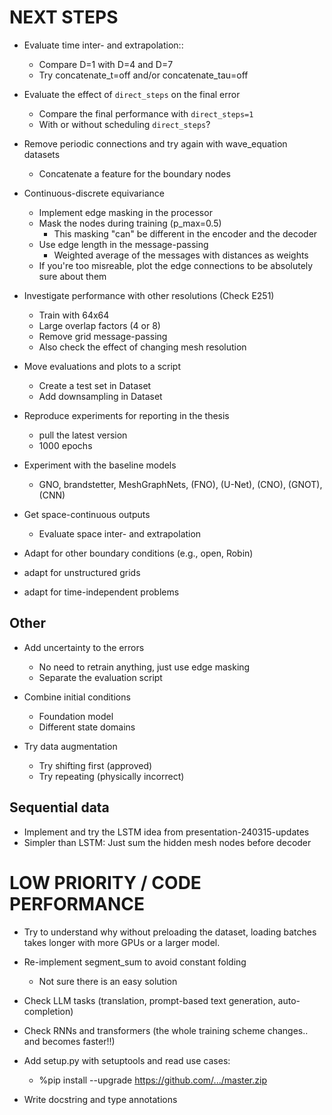 # NEXT STEPS

- Evaluate time inter- and extrapolation::
    - Compare D=1 with D=4 and D=7
    * Try concatenate_t=off and/or concatenate_tau=off

- Evaluate the effect of `direct_steps` on the final error
    * Compare the final performance with `direct_steps=1`
    * With or without scheduling `direct_steps`?

- Remove periodic connections and try again with wave_equation datasets
    * Concatenate a feature for the boundary nodes

- Continuous-discrete equivariance
    * Implement edge masking in the processor
    * Mask the nodes during training (p_max=0.5)
        - This masking "can" be different in the encoder and the decoder
    * Use edge length in the message-passing
        - Weighted average of the messages with distances as weights
    * If you're too misreable, plot the edge connections to be absolutely sure about them

- Investigate performance with other resolutions (Check E251)
    * Train with 64x64
    * Large overlap factors (4 or 8)
    * Remove grid message-passing
    - Also check the effect of changing mesh resolution

- Move evaluations and plots to a script
    * Create a test set in Dataset
    * Add downsampling in Dataset

- Reproduce experiments for reporting in the thesis
    * pull the latest version
    * 1000 epochs

- Experiment with the baseline models
    - GNO, brandstetter, MeshGraphNets, (FNO), (U-Net), (CNO), (GNOT), (CNN)

- Get space-continuous outputs
    - Evaluate space inter- and extrapolation

- Adapt for other boundary conditions (e.g., open, Robin)

- adapt for unstructured grids

- adapt for time-independent problems

## Other
- Add uncertainty to the errors
    * No need to retrain anything, just use edge masking
    - Separate the evaluation script

- Combine initial conditions
    * Foundation model
    * Different state domains

- Try data augmentation
    - Try shifting first (approved)
    - Try repeating (physically incorrect)

## Sequential data
- Implement and try the LSTM idea from presentation-240315-updates
- Simpler than LSTM: Just sum the hidden mesh nodes before decoder

# LOW PRIORITY / CODE PERFORMANCE

- Try to understand why without preloading the dataset, loading batches takes longer with more GPUs or a larger model.

- Re-implement segment_sum to avoid constant folding
    - Not sure there is an easy solution

- Check LLM tasks (translation, prompt-based text generation, auto-completion)
- Check RNNs and transformers (the whole training scheme changes.. and becomes faster!!)

- Add setup.py with setuptools and read use cases:
    - %pip install --upgrade https://github.com/.../master.zip

- Write docstring and type annotations
